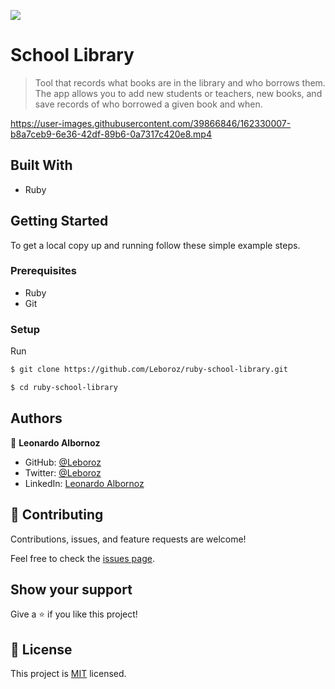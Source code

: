 ![](https://img.shields.io/badge/Microverse-blueviolet)

# School Library

> Tool that records what books are in the library and who borrows them. The app allows you to add new students or teachers, new books, and save records of who borrowed a given book and when.


https://user-images.githubusercontent.com/39866846/162330007-b8a7ceb9-6e36-42df-89b6-0a7317c420e8.mp4


## Built With

- Ruby

## Getting Started


To get a local copy up and running follow these simple example steps.

### Prerequisites
- Ruby
- Git

### Setup
Run 
```bash
$ git clone https://github.com/Leboroz/ruby-school-library.git

$ cd ruby-school-library
```


## Authors

👤 **Leonardo  Albornoz**

- GitHub: [@Leboroz](https://github.com/leboroz)
- Twitter: [@Leboroz](https://twitter.com/leboroz)
- LinkedIn: [Leonardo Albornoz](https://linkedin.com/in/leboroz)


## 🤝 Contributing

Contributions, issues, and feature requests are welcome!

Feel free to check the [issues page](https://github.com/leboroz/ruby-school-library/issues).

## Show your support

Give a ⭐️ if you like this project!

## 📝 License

This project is [MIT](./MIT.md) licensed.
